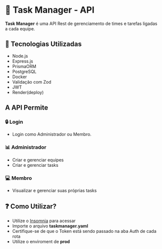 # 📌 Task Manager - API #
**Task Manager** é uma API Rest de gerenciamento de times e tarefas ligadas a cada equipe.

## 🚀 Tecnologias Utilizadas ## 
- Node.js
- Express.js
- PrismaORM
- PostgreSQL
- Docker
- Validação com Zod
- JWT
- Render(deploy)

## A API Permite ##
### 🔒 Login ###
- Login como Administrador ou Membro.

### 📊 Administrador ###
- Criar e gerenciar equipes
- Criar e gerenciar tasks

### 💻 Membro ###
- Visualizar e gerenciar suas próprias tasks

## ❓ Como Utilizar? ##
- Utilize o [Insomnia](https://insomnia.rest/) para acessar
- Importe o arquivo **taskmanager.yaml**
- Certifique-se de que o Token está sendo passado na aba Auth de cada rota
- Utilize o enviroment de **prod**
